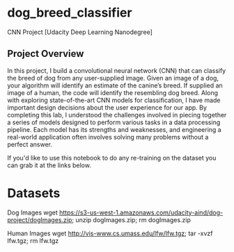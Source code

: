 # dog_breed_classifier
CNN Project [Udacity Deep Learning Nanodegree]

## Project Overview
In this project, I build a convolutional neural network (CNN) that can classify the breed of dog from any user-supplied image. Given an image of a dog, your algorithm will identify an estimate of the canine’s breed. If supplied an image of a human, the code will identify the resembling dog breed.
Along with exploring state-of-the-art CNN models for classification, I have made important design decisions about the user experience for our app. By completing this lab, I understood the challenges involved in piecing together a series of models designed to perform various tasks in a data processing pipeline. Each model has its strengths and weaknesses, and engineering a real-world application often involves solving many problems without a perfect answer.

If you'd like to use this notebook to do any re-training on the dataset you can grab it at the links below.

# Datasets

Dog Images
wget https://s3-us-west-1.amazonaws.com/udacity-aind/dog-project/dogImages.zip; unzip dogImages.zip; rm dogImages.zip

Human Images
wget http://vis-www.cs.umass.edu/lfw/lfw.tgz; tar -xvzf lfw.tgz; rm lfw.tgz
